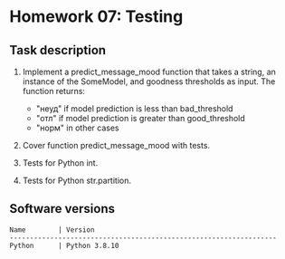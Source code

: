 # Homework 07: Testing

## Task description

1. Implement a predict_message_mood function that takes a 
string, an instance of the SomeModel, 
and goodness thresholds as input. The function returns:

   * "неуд" if model prediction is less than bad_threshold
   * "отл" if model prediction is greater than good_threshold
   * "норм" in other cases

2. Cover function predict_message_mood with tests.
3. Tests for Python int.
4. Tests for Python str.partition.


## Software versions
```
Name        | Version
------------------------------------------------------------------
Python      | Python 3.8.10 
```
